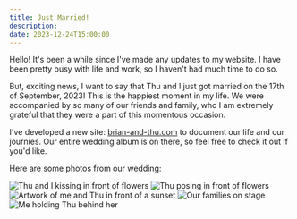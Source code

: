 ```yaml
---
title: Just Married!
description: 
date: 2023-12-24T15:00:00
---
```


Hello! It's been a while since I've made any updates to my website. I have been
pretty busy with life and work, so I haven't had much time to do so.

But, exciting news, I want to say that Thu and I just got married on the 17th of September, 2023!
This is the happiest moment in my life. We were accompanied by so many of our
friends and family, who I am extremely grateful that they were a part of this
momentous occasion.

I've developed a new site: [brian-and-thu.com](https://brian-and-thu.com) to
document our life and our journies. Our entire wedding album is on there, so
feel free to check it out if you'd like.

Here are some photos from our wedding:

![Thu and I kissing in front of flowers](https://res.cloudinary.com/buraiyen/image/upload/c_scale,w_1200/v1697065306/2023-09-17_Wedding/DSC09128-min_ln9hau.jpg)
![Thu posing in front of flowers](https://res.cloudinary.com/buraiyen/image/upload/c_scale,w_1200/v1697065306/2023-09-17_Wedding/DSC08725-min_anvrye.jpg)
![Artwork of me and Thu in front of a sunset](https://res.cloudinary.com/buraiyen/image/upload/c_scale,w_1200/v1697065306/2023-09-17_Wedding/DSC08699_gaadlm.jpg)
![Our families on stage](https://res.cloudinary.com/buraiyen/image/upload/c_scale,w_1200/v1697065306/2023-09-17_Wedding/DSC08809_ogexaz.jpg)
![Me holding Thu behind her](https://res.cloudinary.com/buraiyen/image/upload/c_scale,w_1200/v1697065306/2023-09-17_Wedding/DSC08729-min_qfv8re.jpg)
